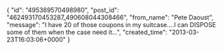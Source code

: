  {
   "id": "495369570498980",
   "post_id": "462493170453287_490608044308466",
   "from_name": "Pete Daoust",
   "message": "I have 20 of those coupons in my suitcase....I can DISPOSE some of them when the case need it...",
   "created_time": "2013-03-23T16:03:06+0000"
 }
